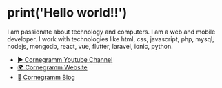 # print('Hello world!!')

I am passionate about technology and computers. I am a web and mobile developer. 
I work with technologies like html, css, javascript, php, mysql, nodejs, mongodb, react, vue, flutter, laravel, ionic, python.

- [▶️ Cornegramm Youtube Channel](https://www.youtube.com/channel/UCmcw74z8kgDHWmbCEbmF6og)
- [🌍 Cornegramm Website](https://cornegramm.xyz)
- [📝 Cornegramm Blog](https://cornegramm.xyz/blog)
